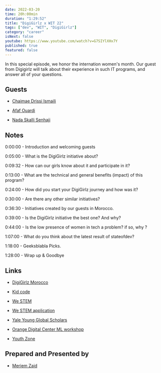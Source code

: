 ```yaml
---
date: 2022-03-20
time: 20h:00min
duration: "1:29:52"
title: "DigiGirlz x WIT 22"
tags: ["dev", "WIT", "DigiGirlz"]
category: "career"
isNext: false
youtube: https://www.youtube.com/watch?v=G7SIYlXHx7Y
published: true
featured: false
---
```


In this special episode, we honor the internation women's month. Our guest from Digigirlz will talk about their experience in such IT programs, and answer all of your questions.

## Guests

- [Chaimae Drissi Ismaili](https://www.linkedin.com/in/chaimae-drissi-smaili-b8993a105/)

- [Afaf Ouardi](https://www.linkedin.com/in/afaf-ouardi-788903212/)

- [Nada Skalli Senhaji](https://www.linkedin.com/in/nada-skali-senhaji-555146119)

## Notes

0:00:00 - Introduction and welcoming guests

0:05:00 - What is the DigiGirlz initiative about?

0:09:32 - How can our girls know about it and participate in it?

0:13:00 - What are the technical and general benefits (impact) of this program?

0:24:00 - How did you start your DigiGirlz journey and how was it?

0:30:00 - Are there any other similar initiatives?

0:36:30 - Initiatives created by our guests in Morocco.

0:39:00 - Is the DigiGirlz initiative the best one? And why?

0:44:00 - Is the low presence of women in tech a problem? if so, why ?

1:07:00 - What do you think about the latest result of stateofdev?

1:18:00 - Geeksblabla Picks.

1:28:00 - Wrap up & Goodbye

## Links

- [DigiGirlz Morocco](https://www.facebook.com/DigiGirlz.ma/)

- [Kid code](https://web.facebook.com/KidCodeMorocco)

- [We STEM](https://www.instagram.com/westem.gi/)

- [We STEM application](https://docs.google.com/forms/d/e/1FAIpQLScmef39izLi60B1ErD9KntojqHeq-yxLyqNQDlbTalz9xq2Zg/viewform?vc=0&c=0&w=1)

- [Yale Young Global Scholars](https://globalscholars.yale.edu/)

- [Orange Digital Center ML workshop](https://www.facebook.com/253109491766621/posts/1312010889209804/?d=w)

- [Youth Zone](https://open.spotify.com/show/10Gu0UmnGmkyC2gq04fh6c?si=5ec9c006a5fc4121)

## Prepared and Presented by

- [Meriem Zaid](https://www.facebook.com/MeriemZaid)
